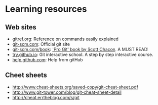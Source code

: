 # Learning resources

## Web sites

- [gitref.org](http://gitref.org): Reference on commands easily explained 
- [git-scm.com](http://git-scm.com/documentation): Official git site
- [git-scm.com/book](http://git-scm.com/book): ['Pro Git' book by Scott Chacon](https://github.s3.amazonaws.com/media/progit.en.pdf). A MUST READ!
- [try.github.io](http://try.github.io): Git interactive school. A step by step interactive course.
- [help.github.com](https://help.github.com): Help from gitHub


## Cheet sheets

- http://www.cheat-sheets.org/saved-copy/git-cheat-sheet.pdf
- http://www.git-tower.com/blog/git-cheat-sheet-detail
- http://cheat.errtheblog.com/s/git